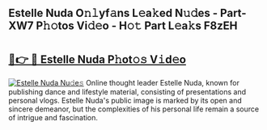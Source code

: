 ## Estelle Nuda O𝚗𝚕yf𝚊ns L𝚎a𝚔ed N𝚞𝚍es - Part-XW7 P𝚑𝚘tos Vi𝚍𝚎o - H𝚘𝚝 Part L𝚎a𝚔s F8zEH

# <h2><a href="http://kf50p2a.oniu.top/?m=Estelle+Nuda">🔗👉 🔴 Estelle Nuda P𝚑ot𝚘𝚜 V𝚒d𝚎o</a></h2>

[![Estelle Nuda Nu𝚍e𝚜](https://i.imgur.com/0qMVB7G.gif)](http://kf50p2a.oniu.top/?m=Estelle+Nuda)
Online thought leader Estelle Nuda, known for publishing dance and lifestyle material, consisting of presentations and personal vlogs. Estelle Nuda's public image is marked by its open and sincere demeanor, but the complexities of his personal life remain a source of intrigue and fascination.  
